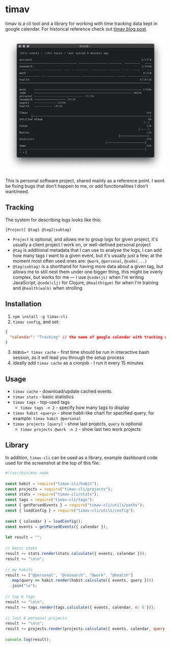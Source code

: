 # timav

timav is a cli tool and a library for working with time tracking data kept in google calendar. For historical reference check out [timav blog post](https://szymonkaliski.com/writing/2017-04-30-time-tracking/).

<p align="center"><img src="assets/dashboard.png" /></p>

This is personal software project, shared mainly as a reference point. I wont be fixing bugs that don't happen to me, or add functionalities I don't want/need.

## Tracking

The system for describing logs looks like this:

```
[Project] @tag1 @tag2(subtag)
```

- `Project` is optional, and allows me to group logs for given project, it's usually a client project I work on, or well-defined personal project
- `@tag` is additional metadata that I can use to analyse the logs, I can add how many tags I want to a given event, but it's usually just a few; at the moment most often used ones are: `@work`, `@personal`, `@code(...)`
- `@tag(subtag)` is a shorthand for having more data about a given tag, but allows me to still nest them under one bigger thing, this might be overly complex, but works for me &mdash; I use `@code(js)` when I'm writing JavaScript, `@code(clj)` for Clojure, `@health(gym)` for when I'm training and `@health(walk)` when strolling

## Installation

1. `npm install -g timav-cli`
2. `timav config`, and set:

```json
{
  "calendar": "Tracking" // the name of google calendar with tracking data
}
```

3. `DEBUG=* timav cache` - first time should be run in interactive bash session, as it will lead you through the setup process
4. ideally add `timav cache` as a cronjob - I run it every 15 minutes

## Usage

- `timav cache` - download/update cached events
- `timav stats` - basic statistics
- `timav tags` - top-used tags
  - `timav tags -n 2` - specify how many tags to display
- `timav habit <query>` - show habit-like chart for specified query, for example: `timav habit @personal`
- `timav projects [query]` - show last projects, `query` is optional
  - `timav projects @work -n 2` - show last two work projects

## Library

In addition, `timav-cli` can be used as a library, example dashboard code used for the screenshot at the top of this file:

```js
#!/usr/bin/env node

const habit = require("timav-cli/habit");
const projects = require("timav-cli/projects");
const stats = require("timav-cli/stats");
const tags = require("timav-cli/tags");
const { getParsedEvents } = require("timav-cli/utils/paths");
const { loadConfig } = require("timav-cli/utils/config");

const { calendar } = loadConfig();
const events = getParsedEvents({ calendar });

let result = "";

// basic stats
result += stats.render(stats.calculate({ events, calendar }));
result += "\n\n";

// my habits
result += ["@personal", "@research", "@work", "@health"]
  .map(query => habit.render(habit.calculate({ events, query })))
  .join("\n");

// top 6 tags
result += "\n\n";
result += tags.render(tags.calculate({ events, calendar, n: 6 }));

// last 6 personal projects
result += "\n\n";
result += projects.render(projects.calculate({ events, calendar, query: "@personal", n: 6 }));

console.log(result);
```


